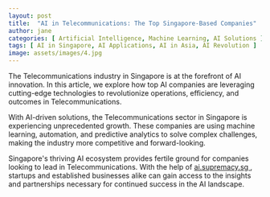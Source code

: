 ```yaml
---
layout: post
title:  "AI in Telecommunications: The Top Singapore-Based Companies"
author: jane
categories: [ Artificial Intelligence, Machine Learning, AI Solutions ]
tags: [ AI in Singapore, AI Applications, AI in Asia, AI Revolution ]
image: assets/images/4.jpg
---
```


The Telecommunications industry in Singapore is at the forefront of AI innovation. In this article, we explore how top AI companies are leveraging cutting-edge technologies to revolutionize operations, efficiency, and outcomes in Telecommunications.

With AI-driven solutions, the Telecommunications sector in Singapore is experiencing unprecedented growth. These companies are using machine learning, automation, and predictive analytics to solve complex challenges, making the industry more competitive and forward-looking.

Singapore's thriving AI ecosystem provides fertile ground for companies looking to lead in Telecommunications. With the help of <a href="https://ai.supremacy.sg" target="_blank"> ai.supremacy.sg </a>, startups and established businesses alike can gain access to the insights and partnerships necessary for continued success in the AI landscape.
